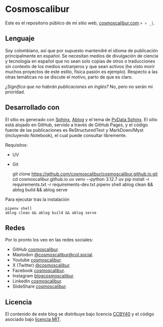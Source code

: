 # Cosmoscalibur

Este es el repositorio público de mi sitio web,
[cosmoscalibur.com](https://www.cosmoscalibur.com) `> ⚛️ _|`.

## Lenguaje

Soy colombiano, así que por supuesto mantendré el idioma de publicación
principalmente en español. Se necesitan medios de divulgación de
ciencia y tecnología en español que no sean solo copias de otros o
traducciones sin contexto de los medios extranjeros y que sean activos
(he visto morir muchos proyectos de este estilo, física pasión es
ejemplo). Respecto a las otras temáticas no se discute el motivo, parto
de que es claro.

_¿Significa que no habrán publicaciones en inglés?_ No, pero no serán
mi prioridad.

## Desarrollado con

El sitio es generado con [Sphinx](https://www.sphinx-doc.org/),
[Ablog](https://ablog.readthedocs.io/en/stable/) y el tema de
[PyData Sphinx](https://pydata-sphinx-theme.readthedocs.io/en/stable/index.html).
El sitio está alojado en GitHub, servido a través de GitHub Pages, y el
código fuente de las publicaciones es ReStructuredText y MarkDown/Myst
(incluyendo Notebook), el cual puede consultar libremente.

Requisitos:

+ UV
+ Git

    git clone https://github.com/cosmoscalibur/cosmoscalibur.github.io.git
    cd cosmoscalibur.github.io
    uv venv --python 3.12.7
    uv pip install -r requirements.txt -r requirements-dev.txt
    pipenv shell
    ablog clean && ablog build && ablog serve

Para ejecutar tras la instalación

    pipenv shell
    ablog clean && ablog build && ablog serve

## Redes

Por lo pronto los veo en las redes sociales:

+   GitHub [cosmoscalibur](https://github.com/cosmoscalibur).
+   Mastodon [@cosmoscalibur@col.social](https://col.social/@cosmoscalibur).
+   Youtube [cosmoscalibur](https://www.youtube.com/c/CosmoscaliburCo).
+   X (Twitter) [@cosmoscalibur](http://www.twitter.com/cosmoscalibur).
+   Facebook [cosmoscalibur](http://www.facebook.com/cosmoscalibur).
+   Instagram [blogcosmoscalibur](https://www.instagram.com/cosmoscalibur/).
+   LinkedIn [cosmoscalibur](https://co.linkedin.com/in/cosmoscalibur).
+   SlideShare [cosmoscalibur](www.slideshare.net/cosmoscalibur).

## Licencia

El contenido de este blog se distribuye bajo licencia
[CCBY40](https://creativecommons.org/licenses/by/4.0/deed.es) y el
código asociado bajo [licencia MIT](LICENSE).
